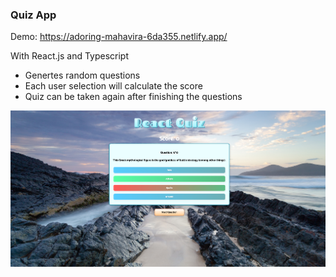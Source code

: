 ### Quiz App

Demo: https://adoring-mahavira-6da355.netlify.app/

With React.js and Typescript

- Genertes random questions 
- Each user selection will calculate the score 
- Quiz can be taken again after finishing the questions

![quiz-app](./quiz-app.png)
